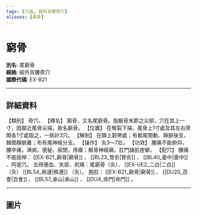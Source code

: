 ```yaml
---
tags: [穴道, 經外背腰奇穴]
aliases: [窮骨]
---
```


# 窮骨

**別名**: 尾窮骨  
**經絡**: 經外背腰奇穴  
**國際代碼**: EX-B21  

---

## 詳細資料
【類別】
奇穴。
【釋名】
窮骨，又名尾窮骨。指骶骨末節之尖部，穴在其上一寸，因鄰近尾骨尖端，故名窮骨。
【位置】
在臀裂下端，尾骨上1寸處及其左右旁開各1寸處取之，一排計3穴。
【解剖】
在棘上韌帶處；有骶尾間動、靜脈後支，棘間靜脈叢；布有尾神經分支。
【操作】
灸3～7壯。
【功效】
腰痛不能俯仰，腰卒痛，淋病，便秘，尿閉，痔瘡；骶骨神經痛，肛門諸肌痙攣。
【配穴】
腰痛不能屈伸： [[EX-B21_窮骨|窮骨]] 、 [[BL23_腎俞|腎俞]] 、 [[BL40_委中|委中]] 、阿是穴。
五痔便血、失尿、尻痛：尾窮骨（灸）、 [[EX-UE2_二白|二白]] （灸） [[BL54_秩邊|秩邊]] （灸）。
脫肛： [[EX-B21_窮骨|窮骨]] 、 [[DU20_百會|百會]] 、 [[BL57_承山|承山]] 、 [[DU4_命門|命門]] 。

---

## 圖片
